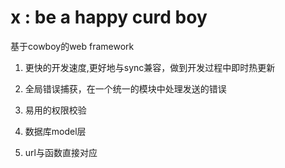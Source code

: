x : be a happy curd boy
=====

基于cowboy的web framework

1. 更快的开发速度,更好地与sync兼容，做到开发过程中即时热更新
    
2. 全局错误捕获，在一个统一的模块中处理发送的错误

3. 易用的权限校验

4. 数据库model层

5. url与函数直接对应
